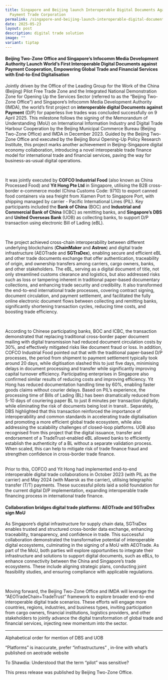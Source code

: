 ```yaml
---
title: Singapore and Beijing launch Interoperable Digital Documents Against
  Payment Trade Corporation
permalink: /singapore-and-beijing-launch-interoperable-digital-documents-against-payment-trade-corporation/
date: 2025-05-23
layout: post
description: digital trade solution
image: ""
variant: tiptap
---
```

<h4><strong>Beijing Two-Zone Office and Singapore’s Infocomm Media Development Authority Launch World’s First Interoperable Digital Documents against Payment Cooperation, Empowering Global Trade and Financial Services with End-to-End Digitalisation&nbsp;&nbsp;</strong></h4>
<p>Jointly driven by the Office of the Leading Group for the Work of the
China (Beijing) Pilot Free Trade Zone and the Integrated National Demonstration
Zone for Opening Up the Services Sector (referred to as the “Beijing Two-Zone
Office”) and Singapore’s Infocomm Media Development Authority (IMDA), the
world’s first project on <strong>interoperable digital Documents against Payment</strong> (D/P)
for paperless live trades was concluded successfully on 9 April 2025. This
milestone follows the signing of the Memorandum of Understanding (MoU)
on International Information Industry and Digital Trade Harbour Cooperation
by the Beijing Municipal Commerce Bureau (Beijing Two-Zone Office) and
IMDA in December 2023. Guided by the Beijing Two-Zone Office and executed
by the Beijing Borui Opening-Up Policy Research Institute, this project
marks another achievement in Beijing-Singapore digital economy collaboration,
introducing a novel interoperable trade finance model for international
trade and financial services, paving the way for business-as-usual digital
operations.&nbsp;</p>
<p>&nbsp;</p>
<p>It was jointly executed by <strong>COFCO Industrial Food</strong> (also
known as China Processed Food) and <strong>Yit Hong Pte Ltd</strong> in Singapore,
utilising the B2B cross-border e-commerce model (China Customs Code: 9710)
to export canned food containers via sea freight from Xiamen Port to Singapore
Port, with shipping managed by carrier - Pacific International Lines (PIL).
Key participants included the <strong>Bank of China</strong> (BOC) and <strong>Industrial and Commercial Bank of China </strong>(ICBC)
as remitting banks, and <strong>Singapore’s DBS</strong> and&nbsp;<strong>United Overseas Bank </strong>(UOB)
as collecting banks, to support D/P transaction using electronic Bill of
Lading (eBL).&nbsp;</p>
<p>&nbsp;</p>
<p>The project achieved cross-chain interoperability between different underlying
blockchains (<strong>ChainMaker </strong>and <strong>Astron</strong>) and
digital trade infrastructure (AEOTrade and <strong>SGTraDex</strong>), enabling
secure and efficient eBL and other trade documents exchange that offer
authentication, traceability of origin, and ownership transfers among carriers,
cargo owners, banks, and other stakeholders. The eBL, serving as a digital
document of title, not only streamlined customs clearance and logistics,
but also addressed risks such as loss or tampering inherent in traditional
paper-based documentary collections, and enhancing trade security and credibility.
It also transformed the end-to-end international trade processes, covering
contract signing, document circulation, and payment settlement, and facilitated
the fully online electronic document flows between collecting and remitting
banks, significantly shortening transaction cycles, reducing time costs,
and boosting trade efficiency.&nbsp;</p>
<p>&nbsp;</p>
<p>According to Chinese participating banks, BOC and ICBC, the transaction
demonstrated that replacing traditional cross-border paper document mailing
with digital transmission had reduced document circulation costs by 30%,
and effectively mitigated risks like document fraud or loss. In addition,
COFCO Industrial Food pointed out that with the traditional paper-based
D/P processes, the period from shipment to payment settlement typically
took around 20 days, while digitisation slashed this to just five days,
minimising delays in document processing and transfer while significantly
improving capital turnover efficiency. Participating enterprises in Singapore
also confirmed similar results of reducing costs and improving efficiency.
Yit Hong has reduced documentation handling time by 60%, enabling faster
goods claims without courier delays. Based on PIL’s experience, the processing
time of Bills of Lading (BL) has been dramatically reduced from 5-10 days
of couriering paper BL to just 8 minutes per transaction digitally, while
eliminating the risk of documents being lost in transit.. Separately, DBS
highlighted that this transaction reinforced the importance of interoperability
and common standards in accelerating trade digitalisation and promoting
a more efficient global trade ecosystem, while also addressing the scalability
challenges of closed-loop platforms. UOB also recognised from this project
that the digital issuance, transfer and endorsement of a TradeTrust-enabled
eBL allowed banks to efficiently establish the authenticity of a BL without
a separate validation process. When scaled, this can help to mitigate risk
of trade finance fraud and strengthen confidence in cross-border trade
finance.</p>
<p>
<br>Prior to this, COFCO and Yit Hong had implemented end-to-end interoperable
digital trade collaborations in October 2023 (with PIL as the carrier)
and May 2024 (with Maersk as the carrier), utilising telegraphic transfer
(T/T) payments. These successful pilots laid a solid foundation for the
current digital D/P implementation, expanding interoperable trade financing
process in international trade finance.&nbsp;</p>
<h4>Collaboration bridges digital trade platforms: AEOTrade and SGTraDex sign MoU</h4>
<p>As Singapore’s digital infrastructure for supply chain data, SGTraDex
enables trusted and structured cross-border data exchange, enhancing traceability,
transparency, and confidence in trade. This successful collaboration demonstrated
the transformative potential of interoperable digital ecosystems, culminating
in the signing of a MoU with AEOTrade. As part of the MoU, both parties
will explore opportunities to integrate their infrastructure and solutions
to support digital documents, such as eBLs, to enhance connectivity between
the China and Singapore’s trade ecosystems. These include aligning strategic
plans, conducting joint feasibility studies, and ensuring compliance with
applicable regulations.</p>
<p>&nbsp;</p>
<p>Moving forward, the Beijing Two-Zone Office and IMDA will leverage the
“AEOTradeChain+TradeTrust” framework to explore broader end-to-end interoperable
digital trade scenarios. These efforts will engage more countries, regions,
industries, and business types, inviting participation from cargo owners,
financial institutions, logistics providers, and other stakeholders to
jointly advance the digital transformation of global trade and financial
services, injecting new momentum into the sector.&nbsp;</p>
<hr>
<p>Alphabetical order for mention of DBS and UOB</p>
<p>“Platforms” is inaccurate, prefer “infrastructures” , in-line with what’s
published on aeotrade website</p>
<p>To Shawdia: Understood that the term “pilot” was sensitive?</p>
<p></p>
<p></p>
<p>This press release was published by Beijing Two-Zone Office.</p>